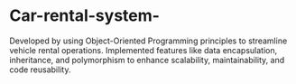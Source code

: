 # Car-rental-system-
Developed by using Object-Oriented Programming principles to streamline vehicle rental  operations. Implemented features like data encapsulation, inheritance, and  polymorphism to enhance scalability, maintainability, and code reusability. 
